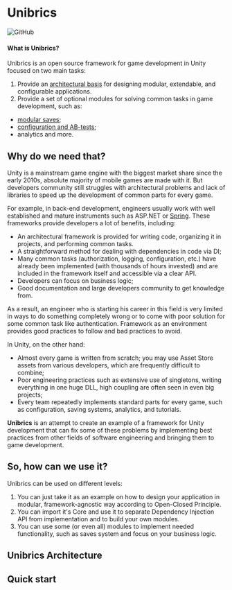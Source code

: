 # Unibrics
![GitHub](https://img.shields.io/github/license/unibrics/unibrics?style=for-the-badge&color=blue)

#### What is Unibrics?

Unibrics is an open source framework for game development in Unity focused on two main tasks:
1. Provide an [architectural basis](https://github.com/unibrics/unibrics.core) for designing modular, extendable, and configurable applications.
2. Provide a set of optional modules for solving common tasks in game development, such as:
- [modular saves](https://github.com/unibrics/unibrics.saves);
- [configuration and AB-tests](https://github.com/unibrics/unibrics.configuration);
- analytics
and more.


## Why do we need that?
Unity is a mainstream game engine with the biggest market share since the early 2010s, absolute majority of mobile games are made with it. But developers community still struggles with architectural problems and lack of libraries to speed up the development of common parts for every game. 

For example, in back-end development, engineers usually work with well established and mature instruments such as ASP.NET or [Spring](https://spring.io/quickstart). These frameworks provide developers a lot of benefits, including:
- An architectural framework is provided for writing code, organizing it in projects, and performing common tasks.
- A straightforward method for dealing with dependencies in code via DI;
- Many common tasks (authorization, logging, configuration, etc.) have already been implemented (with thousands of hours invested) and are included in the framework itself and accessible via a clear API.
- Developers can focus on business logic;
- Good documentation and large developers community to get knowledge from.

As a result, an engineer who is starting his career in this field is very limited in ways to do something completely wrong or to come with poor solution for some common task like authentication. Framework as an environment provides good practices to follow and bad practices to avoid.

In Unity, on the other hand:
- Almost every game is written from scratch; you may use Asset Store assets from various developers, which are frequently difficult to combine;
- Poor engineering practices such as extensive use of singletons, writing everything in one huge DLL, high coupling are often seen in even big projects; 
- Every team repeatedly implements standard parts for every game, such as configuration, saving systems, analytics, and tutorials.

**Unibrics** is an attempt to create an example of a framework for Unity development that can fix some of these problems by implementing best practices from other fields of software engineering and bringing them to game development.

## So, how can we use it?

Unibrics can be used on different levels:
1. You can just take it as an example on how to design your application in modular, framework-agnostic way according to Open-Closed Principle.
2. You can import it's Core and use it to separate Dependency Injection API from implementation and to build your own modules.
3. You can use some (or even all) modules to implement needed functionality, such as saves system and focus on your business logic.

## Unibrics Architecture

## Quick start
